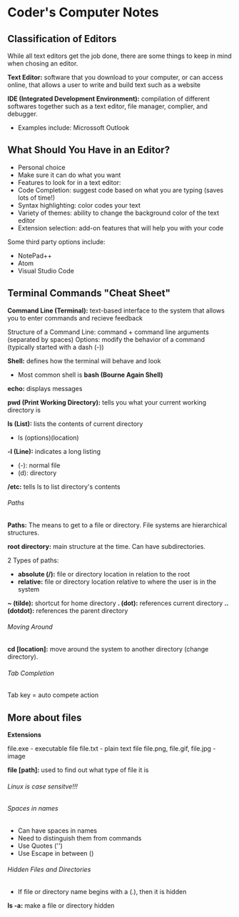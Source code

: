 # Coder's Computer Notes

## Classification of Editors

While all text editors get the job done, there are some things to keep in mind when chosing an editor.

**Text Editor:** software that you download to your computer, or can access online, that allows a user to write and build text such as a website

**IDE (Integrated Development Environment):** compilation of different softwares together such as a text editor, file manager, complier, and debugger. 
- Examples include: Microssoft Outlook

## What Should You Have in an Editor?

- Personal choice
- Make sure it can do what you want 
- Features to look for in a text editor:
-   Code Completion: suggest code based on what you are typing (saves lots of time!)
-   Syntax highlighting: color codes your text
-   Variety of themes: ability to change the background color of the text editor 
-   Extension selection: add-on features that will help you with your code

Some third party options include:
- NotePad++
- Atom
- Visual Studio Code

## Terminal Commands "Cheat Sheet"

**Command Line (Terminal):** text-based interface to the system that allows you to enter commands and recieve feedback

Structure of a Command Line: command + command line arguments (separated by spaces)
Options: modify the behavior of a command (typically started with a dash (-))

**Shell:** defines how the terminal will behave and look
- Most common shell is **bash (Bourne Again Shell)**

**echo:** displays messages 

**pwd (Print Working Directory):** tells you what your current working directory is

**ls (List):** lists the contents of current directory
- ls (options)(location)

**-l (Line):** indicates a long listing
- (-): normal file
- (d): directory

**/etc:** tells ls to list directory's contents

###### Paths

**Paths:** The means to get to a file or directory. File systems are hierarchical structures.

**root directory:** main structure at the time. Can have subdirectories. 

2 Types of paths:
 - **absolute (/):** file or directory location in relation to the root
 - **relative:** file or directory location relative to where the user is in the system

**~ (tilde):** shortcut for home directory
**. (dot):** references current directory
**.. (dotdot):** references the parent directory 

###### Moving Around

**cd [location]:** move around the system to another directory (change directory).

###### Tab Completion

Tab key = auto compete action 

## More about files

**Extensions**

file.exe - executable file
file.txt - plain text file
file.png, file.gif, file.jpg - image

**file [path]:** used to find out what type of file it is

###### Linux is case sensitve!!!

###### Spaces in names

- Can have spaces in names
- Need to distinguish them from commands
-   Use Quotes ('')
-   Use Escape in between (\)

###### Hidden Files and Directories

- If file or directory name begins with a (.), then it is hidden

**ls -a:** make a file or directory hidden


